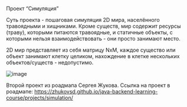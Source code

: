 Проект “Симуляция” 

Суть проекта - пошаговая симуляция 2D мира, населённого травоядными и хищниками. Кроме существ, мир содержит ресурсы (траву), которыми питаются травоядные, и статичные объекты, с которыми нельзя взаимодействовать - они просто занимают место.

2D мир представляет из себя матрицу NxM, каждое существо или объект занимают клетку целиком, нахождение в клетке нескольких объектов/существ - недопустимо.

![image](https://github.com/user-attachments/assets/83d90405-fcde-4bbc-8869-44e155172c5a)

Второй проект из роадмапа Сергея Жукова. Ссылка на проект в роадмапе: https://zhukovsd.github.io/java-backend-learning-course/projects/simulation/
